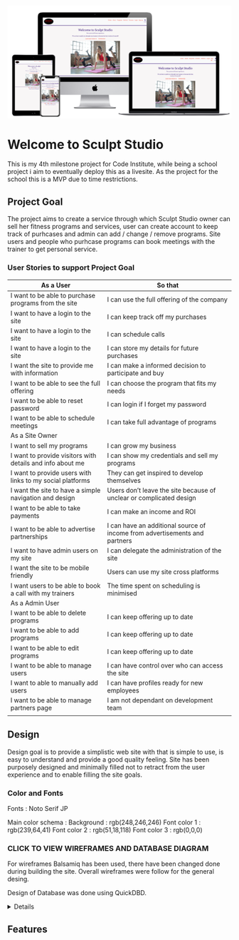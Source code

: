 <img src="mockup.png">


# Welcome to Sculpt Studio

This is my 4th milestone project for Code Institute, while being a school project i aim to eventually deploy this as a livesite. As the project for the school this is a MVP due to time restrictions.

## Project Goal

The project aims to create a service through which Sculpt Studio owner can sell her fitness programs and services, user can create account to keep track of purhcases and admin can add / change / remove programs. Site users and people who purhcase programs can book meetings with the trainer to get personal service.

### User Stories to support Project Goal 

|   As a User                                                   |   So that                                                                     |
|---------------------------------------------------------------|-------------------------------------------------------------------------------|
|   I want to be able to purchase programs from the site        |   I can use the full offering of the company                                  |
|   I want to have a login to the site                          |   I can keep track off my purchases                                           |
|   I want to have a login to the site                          |   I can schedule calls                                                        |
|   I want to have a login to the site                          |   I can store my details for future purchases                                 |
|   I want the site to provide me with information              |   I can make a informed decision to participate and buy                       |
|   I want to be able to see the full offering                  |   I can choose the program that fits my needs                                 |
|   I want to be able to reset password                         |   I can login if I forget my password                                         |
|   I want to be able to schedule meetings                      |   I can take full advantage of programs                                       |
|   As a Site Owner                                             |                                                                               |
|   I want to sell my programs                                  |   I can grow my business                                                      |
|   I want to provide visitors with details and info about me   |   I can show my credentials and sell my programs                              |
|   I want to provide users with links to my social platforms   |   They can get inspired to develop themselves                                 |
|   I want the site to have a simple navigation and design      |   Users don’t leave the site because of unclear or complicated design         |
|   I want to be able to take payments                          |   I can make an income and ROI                                                |
|   I want to be able to advertise partnerships                 |   I can have an additional source of income from advertisements and partners  |
|   I want to have admin users on my site                       |   I can delegate the administration of the site                               |
|   I want the site to be mobile friendly                       |   Users can use my site cross platforms                                       |
|   I  want users to be able to book a call with my trainers    |   The time spent on scheduling is minimised                                   |
|   As a Admin User                                             |                                                                               |
|   I want to be able to delete programs                        |   I can keep offering up to date                                              |
|   I want to be able to add programs                           |   I can keep offering up to date                                              |
|   I want to be able to edit programs                          |   I can keep offering up to date                                              |
|   I want to be able to manage users                           |   I can have control over who can access the site                             |
|   I want to able to manually add users                        |   I can have profiles ready for new employees                                 |
|   I want to be able to manage partners page                   |   I am not dependant on development team                                      |
|                                                               |                                                                               |



## Design 

Design goal is to provide a simplistic web site with that is simple to use, is easy to understand and provide a good quality feeling. Site has been purposely designed and minimally filled not to retract from the user experience and to enable filling the site goals. 

### Color and Fonts

Fonts : Noto Serif JP 

Main color schema :
Background : rgb(248,246,246)
Font color 1 : rgb(239,64,41) 
Font color 2 : rgb(51,18,118) 
Font color 3 : rgb(0,0,0)

<summary>

### CLICK TO VIEW WIREFRAMES AND DATABASE DIAGRAM

For wireframes Balsamiq has been used, there have been changed done during building the site. Overall wireframes were follow 
for the general desing. 

Design of Database was done using QuickDBD. 

</summary>
<details>

#### Wireframes: 


<img src="Sculpt Studio Wireframes/About phone.png">
<img src="Sculpt Studio Wireframes/About.png">
<img src="Sculpt Studio Wireframes/Home _ Landing.png">
<img src="Sculpt Studio Wireframes/Home Phone.png">
<img src="Sculpt Studio Wireframes/Login phone.png">
<img src="Sculpt Studio Wireframes/Login.png">
<img src="Sculpt Studio Wireframes/My profile_2.png">
<img src="Sculpt Studio Wireframes/My profile.png">
<img src="Sculpt Studio Wireframes/Partners phone.png">
<img src="Sculpt Studio Wireframes/Payment.png">
<img src="Sculpt Studio Wireframes/Program details phone.png">
<img src="Sculpt Studio Wireframes/Program details.png">
<img src="Sculpt Studio Wireframes/Programs _ Membership.png">
<img src="Sculpt Studio Wireframes/Programs phone.png">
<img src="Sculpt Studio Wireframes/Purchase phone.png">
<img src="Sculpt Studio Wireframes/Purchase.png">

#### Database Diagram: 


<img src="DB Diagram.png">

</details>

## Features 


